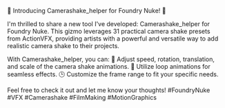 🚀 Introducing Camerashake_helper for Foundry Nuke! 🚀

I'm thrilled to share a new tool I've developed: Camerashake_helper for Foundry Nuke. This gizmo leverages 31 practical camera shake presets from ActionVFX, providing artists with a powerful and versatile way to add realistic camera shake to their projects.

With Camerashake_helper, you can:
🎥 Adjust speed, rotation, translation, and scale of the camera shake animations.
🔄 Utilize loop animations for seamless effects.
🕒 Customize the frame range to fit your specific needs.

Feel free to check it out and let me know your thoughts! 
#FoundryNuke #VFX #Camerashake #FilmMaking #MotionGraphics
